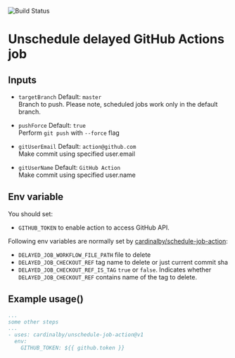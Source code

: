 ![Build Status](https://github.com/cardinalby/unschedule-job-action/workflows/build-test/badge.svg)

# Unschedule delayed GitHub Actions job 

## Inputs

* `targetBranch` Default: `master`<br>
Branch to push. Please note, scheduled jobs work only in the default branch.

* `pushForce` Default: `true`<br>
Perform `git push` with `--force` flag

* `gitUserEmail` Default: `action@github.com`<br>
Make commit using specified user.email

* `gitUserName` Default: `GitHub Action`<br>
Make commit using specified user.name

## Env variable

You should set:
* `GITHUB_TOKEN` to enable action to access GitHub API.

Following env variables are normally set by [cardinalby/schedule-job-action](https://github.com/cardinalby/cardinalby/schedule-job-action):

* `DELAYED_JOB_WORKFLOW_FILE_PATH` file to delete
* `DELAYED_JOB_CHECKOUT_REF` tag name to delete or just current commit sha
* `DELAYED_JOB_CHECKOUT_REF_IS_TAG` `true` or `false`. Indicates whether `DELAYED_JOB_CHECKOUT_REF` contains
name of the tag to delete.

## Example usage()
```yaml
...
some other steps
...
- uses: cardinalby/unschedule-job-action@v1
  env:
    GITHUB_TOKEN: ${{ github.token }} 
```